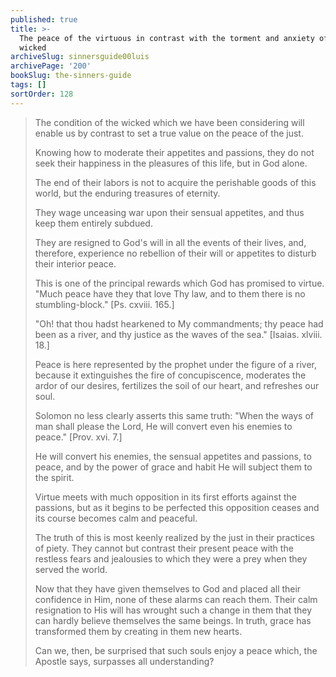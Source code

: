 ```yaml
---
published: true
title: >-
  The peace of the virtuous in contrast with the torment and anxiety of the
  wicked
archiveSlug: sinnersguide00luis
archivePage: '200'
bookSlug: the-sinners-guide
tags: []
sortOrder: 128
---
```


> The condition of the wicked which we have been considering will enable us by contrast to set a true value on the peace of the just.
>
> Knowing how to moderate their appetites and passions, they do not seek their happiness in the pleasures of this life, but in God alone.
>
> The end of their labors is not to acquire the perishable goods of this world, but the enduring treasures of eternity.
>
> They wage unceasing war upon their sensual appetites, and thus keep them entirely subdued.
>
> They are resigned to God's will in all the events of their lives, and, therefore, experience no rebellion of their will or appetites to disturb their interior peace.
>
> This is one of the principal rewards which God has promised to virtue. "Much peace have they that love Thy law, and to them there is no stumbling-block." [Ps. cxviii. 165.]
>
> "Oh! that thou hadst hearkened to My commandments; thy peace had been as a river, and thy justice as the waves of the sea." [Isaias. xlviii. 18.]
>
> Peace is here represented by the prophet under the figure of a river, because it extinguishes the fire of concupiscence, moderates the ardor of our desires, fertilizes the soil of our heart, and refreshes our soul.
>
> Solomon no less clearly asserts this same truth: "When the ways of man shall please the Lord, He will convert even his enemies to peace." [Prov. xvi. 7.]
>
> He will convert his enemies, the sensual appetites and passions, to peace, and by the power of grace and habit He will subject them to the spirit.
>
> Virtue meets with much opposition in its first efforts against the passions, but as it begins to be perfected this opposition ceases and its course becomes calm and peaceful.
>
> The truth of this is most keenly realized by the just in their practices of piety. They cannot but contrast their present peace with the restless fears and jealousies to which they were a prey when they served the world.
>
> Now that they have given themselves to God and placed all their confidence in Him, none of these alarms can reach them. Their calm resignation to His will has wrought such a change in them that they can hardly believe themselves the same beings. In truth, grace has transformed them by creating in them new hearts.
>
> Can we, then, be surprised that such souls enjoy a peace which, the Apostle says, surpasses all understanding?
